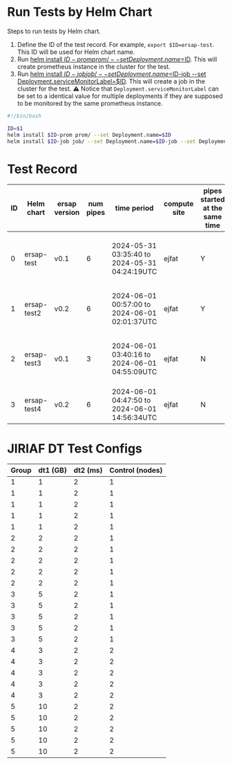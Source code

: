 # Run Tests by Helm Chart
Steps to run tests by Helm chart.
1. Define the ID of the test record. For example, `export $ID=ersap-test`. This ID will be used for Helm chart name.
2. Run [helm install $ID-prom prom/ --set Deployment.name=$ID](main/job/prom). This will create prometheus instance in the cluster for the test.
3. Run [helm install $ID-job job/ --set Deployment.name=$ID-job --set Deployment.serviceMonitorLabel=$ID](main/job/ersap-helm/job). This will create a job in the cluster for the test. ⚠️ Notice that `Deployment.serviceMonitorLabel` can be set to a identical value for multiple deployments if they are supposed to be monitored by the same prometheus instance.

```bash
#!/bin/bash

ID=$1
helm install $ID-prom prom/ --set Deployment.name=$ID
helm install $ID-job job/ --set Deployment.name=$ID-job --set Deployment.serviceMonitorLabel=$ID
```


# Test Record

| ID | Helm chart | ersap version | num pipes | time period                                | compute site | pipes started at the same time | test goal | result                        |
|----|------------|---------------|-----------|-------------------------------------------|--------------|--------------------------------|------------|-------------------------------|
| 0  | ersap-test | v0.1          | 6         | 2024-05-31 03:35:40 to 2024-05-31 04:24:19UTC | ejfat        | Y                              | init  | only one pipe survives after 15 mins |
| 1  | ersap-test2 | v0.2         | 6         | 2024-06-01 00:57:00 to 2024-06-01 02:01:37UTC | ejfat        | Y                              | check if all pipes will survive after 15 mins. | no |
| 2  | ersap-test3 | v0.1         | 3         | 2024-06-01 03:40:16 to 2024-06-01 04:55:09UTC | ejfat        | N                              | intermittent start of pipes, checking if pipes will survive. | one pipe survives at a time |
| 3  | ersap-test4 | v0.2         | 6         | 2024-06-01 04:47:50 to 2024-06-01 14:56:34UTC | ejfat        | N                              | using v0.2 for the test ID-2. | same result as ID-2. |



# JIRIAF DT Test Configs

| Group | dt1 (GB) | dt2 (ms) | Control (nodes) |
| --- | --- | --- | --- |
| 1    | 1      | 2     | 1          |
| 1    | 1      | 2     | 1          |
| 1    | 1      | 2     | 1          |
| 1    | 1      | 2     | 1          |
| 1    | 1      | 2     | 1          |
| 2    | 2      | 2     | 1          |
| 2    | 2      | 2     | 1          |
| 2    | 2      | 2     | 1          |
| 2    | 2      | 2     | 1          |
| 2    | 2      | 2     | 1          |
| 3    | 5      | 2     | 1          |
| 3    | 5      | 2     | 1          |
| 3    | 5      | 2     | 1          |
| 3    | 5      | 2     | 1          |
| 3    | 5      | 2     | 1          |
| 4    | 3    | 2     | 2          |
| 4    | 3    | 2     | 2          |
| 4    | 3    | 2     | 2          |
| 4    | 3    | 2     | 2          |
| 4    | 3    | 2     | 2          |
| 5    | 10     | 2     | 2          |
| 5    | 10     | 2     | 2          |
| 5    | 10     | 2     | 2          |
| 5    | 10     | 2     | 2          |
| 5    | 10     | 2     | 2          |
